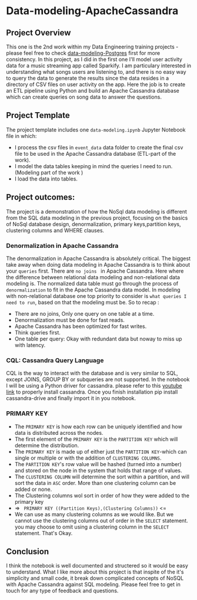 # Data-modeling-ApacheCassandra 
## Project Overview
This one is the 2nd work within my Data Engineering training projects - please feel free to check [data-modeling-Postgres](https://github.com/omarfessi/data-modeling-Postgres) first for more consistency. In this project, as I did in the first one I'll model user activity data for a music streaming app called Sparkify. I am particulary interested in understanding what songs users are listening to, and there is no easy way to query the data to generate the results since the data resides in a directory of CSV files on user activity on the app.
Here the job is to create an ETL pipeline using Python and build an Apache Cassandra database which can create queries on song data to answer the questions. 

## Project Template
The project template includes one `data-modeling.ipynb` Jupyter Notebook file in which:
- I process the csv files in `event_data` data folder to create the final csv file to be used in the Apache Cassandra database (ETL-part of the work).
- I model the data tables keeping in mind the queries I need to run.(Modeling part of the work )
- I load the data into tables.

## Project outcomes:
The project is a demonstration of how the NoSql data modeling is different from the SQL data modeling in the previous project, focusing on the basics of NoSql database design, denormalization, primary keys,partition keys, clustering columns and WHERE clauses.
### Denormalization in Apache Cassandra
The denormalization in Apache Cassandra is absolutely critical. The biggest take away when doing data modeling in Apache Cassandra is to think about your `queries` first. There are `no joins ` in Apache Cassandra.
Here where the difference between relational data modeling and non-relational data modeling is. The normalized data table must go through the process of `denormalization` to fit in the Apache Cassandra data model. 
In modeling with non-relational database one top priority to consider is `what queries I need to run`, based on that the modeling must be. So to recap :
- There are no joins, Only one query on one table at a time.
- Denormalization must be done for fast reads.
- Apache Cassandra has been optimized for fast writes.
- Think queries first.
- One table per query: Okay with redundant data but noway to miss up with latency.

### CQL: Cassandra Query Language
CQL is the way to interact with the database and is very similar to SQL, except JOINS, GROUP BY or subqueries are not supported.
In the notebook I will be using a Python driver for cassandra. please refer to this [youtube link](https://www.youtube.com/watch?v=XyrDoak3YnI) to properly install cassandra. Once you finish installation pip install cassandra-drive and finally import it in you notebook.
### PRIMARY KEY 
- The `PRIMARY KEY` is how each row can be uniquely identified and how data is distributed across the nodes.
- The first element of the `PRIMARY KEY` is the `PARTITION KEY` which will determine the distribution.
- The `PRIMARY KEY` is made up of either just the `PARTITION KEY`-which can single or multiple or with the addition of `CLUSTERING COLUMNS`.
- The `PARTITION KEY`'s row value will be hashed (turned into a number) and stored on the node in the system that holds that range of values.
- The `CLUSTERING COLUMN` will determine the sort within a partition, and will sort the data in `ASC` order. More than one clustering column can be added or none.
- The Clustering columns wol sort in order of how they were added to the primary key
- => ``` PRIMARY KEY ((Partition Keys),(Clustering Columns))``` <= 
- We can use as many clustering columns as we would like. But we cannot use the clustering columns out of order in the `SELECT` statement. you may choose to omit using a clustering column in the `SELECT` statement. That's Okay.

## Conclusion
I think the notebook is well documented and structered so it would be easy to understand.
What I like more about this project is that inspite of the it's simplicity and small code, it break down complicated concepts of NoSQL with Apache Cassandra against SQL modeling. Please feel free to get in touch for any type of feedback and questions.

